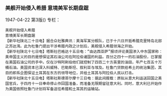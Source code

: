 ### 美舰开始侵入希腊  意境美军长期盘踞

1947-04-22
第3版()
专栏：

    美舰开始侵入希腊
    意境美军长期盘踞
    【新华社陕北二十日电】据合众社雅典讯：美海军某分舰队，已于十六日开抵希腊克里特岛北部之苏达湾。此为杜鲁门提出干涉希腊内政之计划后，美舰侵入希腊领海之开始。
    【新华社陕北十七日电】塔斯社巴格达十五日电：“由达西亚萨”报顷评论美国渗入中东国家称：美帝国主义的目的是想保证其石油公司在阿拉伯诸国的利益。百分之四十一的石油股份，已掌握在美国石油公司的手中。仅在沙特阿剌伯他们就控制了四百二十方英里的油田，年产七百五十万桶石油。美国资本已深入科威特、巴勒斯坦、叙利亚与埃及。杜鲁门贷款给希土的统治集团，其目的即系企图保证土耳其在东方的领导地位，并给土耳其与阿拉伯人民以打击。
    【新华社陕北十五日电】塔斯社斯德哥尔摩十三日电：据此间报载：原拟从意大利运送回国之美国官兵，于四月十一日奉命停止作回国准备，而准备无限期留驻意大利。同时，意大利已开始作为美国依照杜鲁门计划将军备送往希腊和土耳其的运输站。

